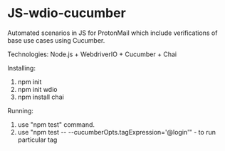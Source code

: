# JS-wdio-cucumber

Automated scenarios in JS for ProtonMail which include verifications of base use cases using Cucumber.

Technologies: Node.js + WebdriverIO + Cucumber + Chai

Installing:
1. npm init
2. npm init wdio
3. npm install chai

Running:
1. use "npm test" command.
2. use "npm test -- --cucumberOpts.tagExpression='@login'" - to run particular tag
